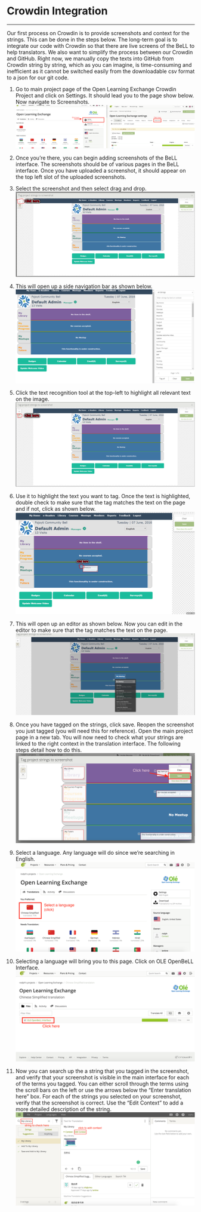 # Crowdin Integration
----------
Our first process on Crowdin is to provide screenshots and context for the strings. This can be done in the steps below. The long-term goal is to integrate our code with Crowdin so that there are live screens of the BeLL to help translators. We also want to simplify the process between our Crowdin and GitHub. Right now, we manually copy the texts into GitHub from Crowdin string by string, which as you can imagine, is time-consuming and inefficient as it cannot be switched easily from the downloadable csv format to a json for our git code. 

 1. Go to main project page of the Open Learning Exchange Crowdin Project and click on Settings. It should lead you to the page show below. Now navigate to Screenshots. 
![navigate to screenshots](/ll_CC/pages/uploads/images/crowdinmd1.png)
 
 3. Once you’re there, you can begin adding screenshots of the BeLL interface. The screenshots should be of various pages in the BeLL interface. Once you have uploaded a screenshot, it should appear on the top left slot of the uploaded screenshots. 
 4. Select the screenshot and then select drag and drop.
![after clicking newlu-uploaded screenshot](/ll_CC/pages/uploads/images/crowdinmd2.png)
 5. This will open up a side navigation bar as shown below.
![screenshot navigation bar](/ll_CC/pages/uploads/images/crowdinmd3.png)
 6. Click the text recognition tool at the top-left to highlight all relevant text on the image. 
![text recognition tool](/ll_CC/pages/uploads/images/crowdinmd4.png)
 7. Use it to highlight the text you want to tag. Once the text is highlighted, double check to make sure that the tag matches the text on the page and if not, click as shown below.
![highlight text to be tagged](/ll_CC/pages/uploads/images/crowdinmd5.png)
 8. This will open up an editor as shown below. Now you can edit in the editor to make sure that the tag matches the text on the page.
![tag editor](/ll_CC/pages/uploads/images/crowdinmd6.png)
 9. Once you have tagged on the strings, click save. Reopen the screenshot you just tagged (you will need this for reference). Open the main project page in a new tab. You will now need to check what your strings are linked to the right context in the translation interface. The following steps detail how to do this.
![save and check strings](/ll_CC/pages/uploads/images/crowdinmd7.png)
 10.  Select a language. Any language will do since we’re searching in English. 
![select language](/ll_CC/pages/uploads/images/crowdinmd8.png)
 11.  Selecting a language will bring you to this page. Click on OLE OpenBeLL Interface.
![navigate to interface](/ll_CC/pages/uploads/images/crowdinmd9.png)
 12. Now you can search up the a string that you tagged in the screenshot, and verify that your screenshot is visible in the main interface for each of the terms you tagged. You can either scroll through the terms using the scroll bars on the left or use the arrows below the “Enter translation here” box. For each of the strings you selected on your screenshot, verify that the screenshot is correct. Use the “Edit Context” to add a more detailed description of the string.
![edit context](/ll_CC/pages/uploads/images/crowdinmd10.png)

